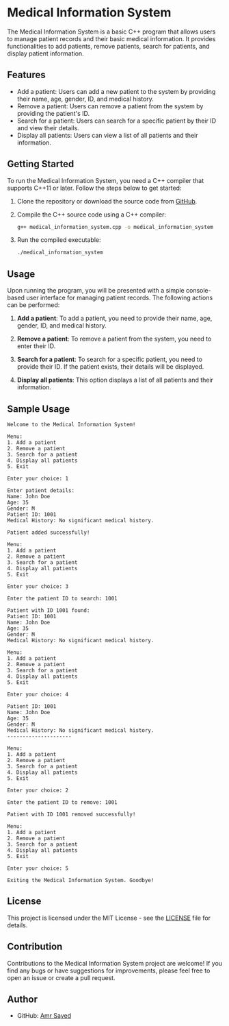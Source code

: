 # Medical Information System

The Medical Information System is a basic C++ program that allows users to manage patient records and their basic medical information. It provides functionalities to add patients, remove patients, search for patients, and display patient information.

## Features

- Add a patient: Users can add a new patient to the system by providing their name, age, gender, ID, and medical history.
- Remove a patient: Users can remove a patient from the system by providing the patient's ID.
- Search for a patient: Users can search for a specific patient by their ID and view their details.
- Display all patients: Users can view a list of all patients and their information.

## Getting Started

To run the Medical Information System, you need a C++ compiler that supports C++11 or later. Follow the steps below to get started:

1. Clone the repository or download the source code from [GitHub](https://github.com/AmrSayed0/medical-information-system).

2. Compile the C++ source code using a C++ compiler:

   ```bash
   g++ medical_information_system.cpp -o medical_information_system
   ```

3. Run the compiled executable:

   ```bash
   ./medical_information_system
   ```

## Usage

Upon running the program, you will be presented with a simple console-based user interface for managing patient records. The following actions can be performed:

1. **Add a patient**: To add a patient, you need to provide their name, age, gender, ID, and medical history.

2. **Remove a patient**: To remove a patient from the system, you need to enter their ID.

3. **Search for a patient**: To search for a specific patient, you need to provide their ID. If the patient exists, their details will be displayed.

4. **Display all patients**: This option displays a list of all patients and their information.

## Sample Usage

```
Welcome to the Medical Information System!

Menu:
1. Add a patient
2. Remove a patient
3. Search for a patient
4. Display all patients
5. Exit

Enter your choice: 1

Enter patient details:
Name: John Doe
Age: 35
Gender: M
Patient ID: 1001
Medical History: No significant medical history.

Patient added successfully!

Menu:
1. Add a patient
2. Remove a patient
3. Search for a patient
4. Display all patients
5. Exit

Enter your choice: 3

Enter the patient ID to search: 1001

Patient with ID 1001 found:
Patient ID: 1001
Name: John Doe
Age: 35
Gender: M
Medical History: No significant medical history.

Menu:
1. Add a patient
2. Remove a patient
3. Search for a patient
4. Display all patients
5. Exit

Enter your choice: 4

Patient ID: 1001
Name: John Doe
Age: 35
Gender: M
Medical History: No significant medical history.
---------------------

Menu:
1. Add a patient
2. Remove a patient
3. Search for a patient
4. Display all patients
5. Exit

Enter your choice: 2

Enter the patient ID to remove: 1001

Patient with ID 1001 removed successfully!

Menu:
1. Add a patient
2. Remove a patient
3. Search for a patient
4. Display all patients
5. Exit

Enter your choice: 5

Exiting the Medical Information System. Goodbye!
```

## License

This project is licensed under the MIT License - see the [LICENSE](LICENSE) file for details.

## Contribution

Contributions to the Medical Information System project are welcome! If you find any bugs or have suggestions for improvements, please feel free to open an issue or create a pull request.

## Author

- GitHub: [Amr Sayed](https://github.com/AmrSayed0)
